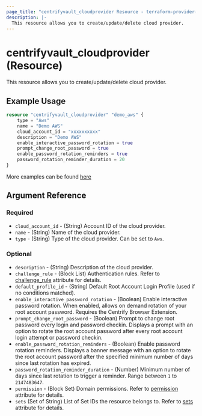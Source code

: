 ```yaml
---
page_title: "centrifyvault_cloudprovider Resource - terraform-provider-centrify"
description: |-
  This resource allows you to create/update/delete cloud provider.
---
```


# centrifyvault_cloudprovider (Resource)

This resource allows you to create/update/delete cloud provider.

## Example Usage

```terraform
resource "centrifyvault_cloudprovider" "demo_aws" {
    type = "Aws"
    name = "Demo AWS"
    cloud_account_id = "xxxxxxxxxx"
    description = "Demo AWS"
    enable_interactive_password_rotation = true
    prompt_change_root_password = true
    enable_password_rotation_reminders = true
    password_rotation_reminder_duration = 20
}
```

More examples can be found [here](../../examples/centrifyvault_cloudprovider/)

## Argument Reference

### Required

- `cloud_account_id` - (String) Account ID of the cloud provider.
- `name` - (String) Name of the cloud provider.
- `type` - (String) Type of the cloud provider. Can be set to `Aws`.

### Optional

- `description` - (String) Description of the cloud provider.
- `challenge_rule` - (Block List) Authentication rules. Refer to [challenge_rule](./attribute_challengerule.md) attribute for details.
- `default_profile_id` - (String) Default Root Account Login Profile (used if no conditions matched).
- `enable_interactive_password_rotation` - (Boolean) Enable interactive password rotation. When enabled, allows on demand rotation of your root account password. Requires the Centrify Browser Extension.
- `prompt_change_root_password` - (Boolean) Prompt to change root password every login and password checkin. Displays a prompt with an option to rotate the root account password after every root account login attempt or password checkin.
- `enable_password_rotation_reminders` - (Boolean) Enable password rotation reminders. Displays a banner message with an option to rotate the root account password after the specified minimum number of days since last rotation has expired.
- `password_rotation_reminder_duration` - (Number) Minimum number of days since last rotation to trigger a reminder. Range between `1` to `2147483647`.
- `permission` - (Block Set) Domain permissions. Refer to [permission](./attribute_permission.md) attribute for details.
- `sets` (Set of String) List of Set IDs the resource belongs to. Refer to [sets](./attribute_sets.md) attribute for details.
